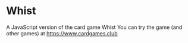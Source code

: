 # Whist
A JavaScript version of the card game Whist
You can try the game (and other games) at https://www.cardgames.club
